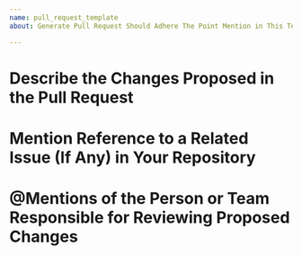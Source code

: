 ```yaml
---
name: pull_request_template
about: Generate Pull Request Should Adhere The Point Mention in This Template

---
```


# Describe the Changes Proposed in the Pull Request



# Mention Reference to a Related Issue (If Any) in Your Repository



# @Mentions of the Person or Team Responsible for Reviewing Proposed Changes
